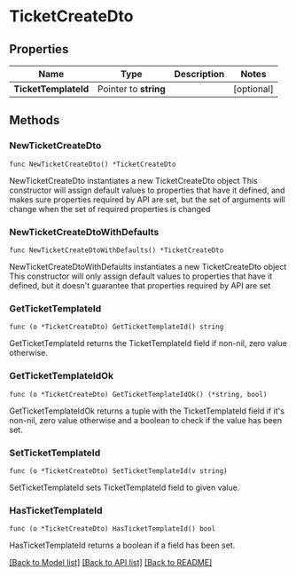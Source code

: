 # TicketCreateDto

## Properties

Name | Type | Description | Notes
------------ | ------------- | ------------- | -------------
**TicketTemplateId** | Pointer to **string** |  | [optional] 

## Methods

### NewTicketCreateDto

`func NewTicketCreateDto() *TicketCreateDto`

NewTicketCreateDto instantiates a new TicketCreateDto object
This constructor will assign default values to properties that have it defined,
and makes sure properties required by API are set, but the set of arguments
will change when the set of required properties is changed

### NewTicketCreateDtoWithDefaults

`func NewTicketCreateDtoWithDefaults() *TicketCreateDto`

NewTicketCreateDtoWithDefaults instantiates a new TicketCreateDto object
This constructor will only assign default values to properties that have it defined,
but it doesn't guarantee that properties required by API are set

### GetTicketTemplateId

`func (o *TicketCreateDto) GetTicketTemplateId() string`

GetTicketTemplateId returns the TicketTemplateId field if non-nil, zero value otherwise.

### GetTicketTemplateIdOk

`func (o *TicketCreateDto) GetTicketTemplateIdOk() (*string, bool)`

GetTicketTemplateIdOk returns a tuple with the TicketTemplateId field if it's non-nil, zero value otherwise
and a boolean to check if the value has been set.

### SetTicketTemplateId

`func (o *TicketCreateDto) SetTicketTemplateId(v string)`

SetTicketTemplateId sets TicketTemplateId field to given value.

### HasTicketTemplateId

`func (o *TicketCreateDto) HasTicketTemplateId() bool`

HasTicketTemplateId returns a boolean if a field has been set.


[[Back to Model list]](../README.md#documentation-for-models) [[Back to API list]](../README.md#documentation-for-api-endpoints) [[Back to README]](../README.md)


